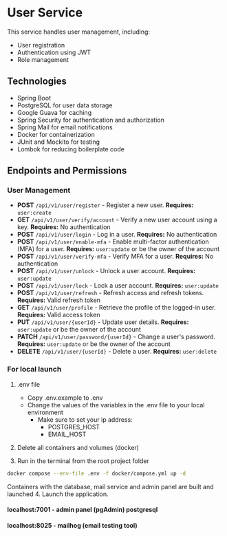 # User Service

This service handles user management, including:
- User registration
- Authentication using JWT
- Role management

## Technologies
- Spring Boot
- PostgreSQL for user data storage
- Google Guava for caching
- Spring Security for authentication and authorization
- Spring Mail for email notifications
- Docker for containerization
- JUnit and Mockito for testing
- Lombok for reducing boilerplate code

## Endpoints and Permissions

### User Management
- **POST** `/api/v1/user/register` - Register a new user. **Requires:** `user:create`
- **GET** `/api/v1/user/verify/account` - Verify a new user account using a key. **Requires:** No authentication
- **POST** `/api/v1/user/login` - Log in a user. **Requires:** No authentication
- **POST** `/api/v1/user/enable-mfa` - Enable multi-factor authentication (MFA) for a user. **Requires:** `user:update`  or be the owner of the account
- **POST** `/api/v1/user/verify-mfa` - Verify MFA for a user. **Requires:** No authentication
- **POST** `/api/v1/user/unlock` - Unlock a user account. **Requires:** `user:update`
- **POST** `/api/v1/user/lock` - Lock a user account. **Requires:** `user:update`
- **POST** `/api/v1/user/refresh` - Refresh access and refresh tokens. **Requires:** Valid refresh token
- **GET** `/api/v1/user/profile` - Retrieve the profile of the logged-in user. **Requires:** Valid access token
- **PUT** `/api/v1/user/{userId}` - Update user details. **Requires:** `user:update` or be the owner of the account
- **PATCH** `/api/v1/user/password/{userId}` - Change a user's password. **Requires:** `user:update` or be the owner of the account
- **DELETE** `/api/v1/user/{userId}` - Delete a user. **Requires:** `user:delete`

### For local launch
1. .env file
   - Copy .env.example to .env
   - Change the values of the variables in the .env file to your local environment
     - Make sure to set your ip address:
       - POSTGRES_HOST
       - EMAIL_HOST

2. Delete all containers and volumes (docker)
3. Run in the terminal from the root project folder
```bash
docker compose --env-file .env -f docker/compose.yml up -d
```
Containers with the database, mail service and admin panel are built and launched
4. Launch the application.

#### localhost:7001 - admin panel (pgAdmin) postgresql
#### localhost:8025 - mailhog (email testing tool)